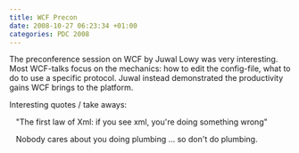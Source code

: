 ```yaml
---
title: WCF Precon
date: 2008-10-27 06:23:34 +01:00
categories: PDC 2008
---
```

<P>The preconference session on WCF by Juwal Lowy was very interesting. Most WCF-talks focus on the mechanics: how to edit the config-file, what to do to use a specific protocol. Juwal instead demonstrated the productivity gains WCF brings to the platform.</P>
<P>Interesting quotes / take aways: </P>
<P>   "The first law of Xml: if you see xml, you're doing something wrong"</P>
<P>   Nobody cares about you doing plumbing ... so don't do plumbing.</P>
